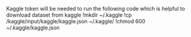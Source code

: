 Kaggle token will be needed to run the following code which is helpful to download dataset from kaggle
!mkdir ~/.kaggle
!cp /kaggle/input/kaggle/kaggle.json ~/.kaggle/
!chmod 600 ~/.kaggle/kaggle.json
